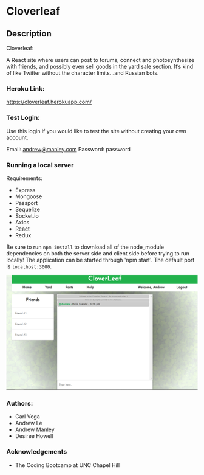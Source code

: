 # Cloverleaf

## Description

Cloverleaf:

A React site where users can post to forums, connect and photosynthesize with friends, and possibly even sell goods in the yard sale section. It’s kind of like Twitter without the character limits...and Russian bots.

### Heroku Link:

https://cloverleaf.herokuapp.com/

### Test Login:

Use this login if you would like to test the site without creating your own account.

Email: andrew@manley.com
Password: password

### Running a local server

Requirements:

- Express
- Mongoose
- Passport
- Sequelize
- Socket.io
- Axios
- React
- Redux

Be sure to run `npm install` to download all of the node_module dependencies on both the server side and client side before trying to run locally! The application can be started through 'npm start'. The default port is `localhost:3000`.

![screenshot](./client/public/Capture.PNG)

### Authors:

- Carl Vega
- Andrew Le
- Andrew Manley
- Desiree Howell

### Acknowledgements

- The Coding Bootcamp at UNC Chapel Hill
